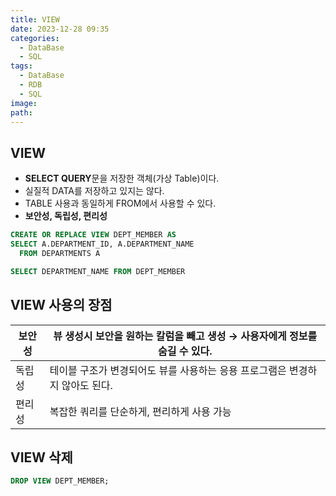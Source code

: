 ```yaml
---
title: VIEW
date: 2023-12-28 09:35
categories:
  - DataBase
  - SQL
tags:
  - DataBase
  - RDB
  - SQL
image: 
path:
---
```


## VIEW

- **SELECT QUERY**문을 저장한 객체(가상 Table)이다.
- 실질적 DATA를 저장하고 있지는 않다.
- TABLE 사용과 동일하게 FROM에서 사용할 수 있다.
- **보안성, 독립성, 편리성**

```sql
CREATE OR REPLACE VIEW DEPT_MEMBER AS
SELECT A.DEPARTMENT_ID, A.DEPARTMENT_NAME
  FROM DEPARTMENTS A

SELECT DEPARTMENT_NAME FROM DEPT_MEMBER
```

## VIEW 사용의 장점

|보안성|뷰 생성시 보안을 원하는 칼럼을 빼고 생성 → 사용자에게 정보를 숨길 수 있다.|
|---|---|
|독립성|테이블 구조가 변경되어도 뷰를 사용하는 응용 프로그램은 변경하지 않아도 된다.|
|편리성|복잡한 쿼리를 단순하게, 편리하게 사용 가능|

## VIEW 삭제

```sql
DROP VIEW DEPT_MEMBER;
```